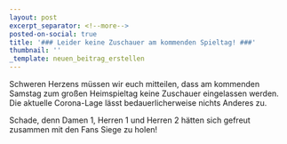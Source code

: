 ```yaml
---
layout: post
excerpt_separator: <!--more-->
posted-on-social: true
title: '### Leider keine Zuschauer am kommenden Spieltag! ###'
thumbnail: ''
_template: neuen_beitrag_erstellen
---
```


Schweren Herzens müssen wir euch mitteilen, dass am kommenden Samstag zum großen Heimspieltag keine Zuschauer eingelassen werden. Die aktuelle Corona-Lage lässt bedauerlicherweise nichts Anderes zu.

Schade, denn Damen 1, Herren 1 und Herren 2 hätten sich gefreut zusammen mit den Fans Siege zu holen!
